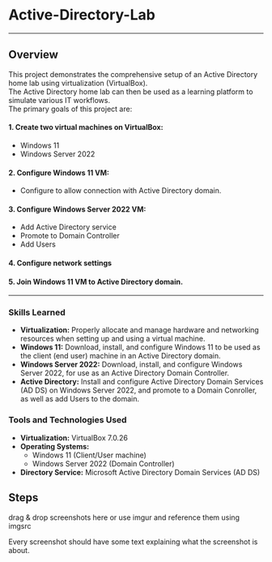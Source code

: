 # Active-Directory-Lab

---

## Overview
This project demonstrates the comprehensive setup of an Active Directory home lab using virtualization (VirtualBox).  
The Active Directory home lab can then be used as a learning platform to simulate various IT workflows.  
The primary goals of this project are:

#### 1. Create two virtual machines on VirtualBox:
  - Windows 11
  - Windows Server 2022
#### 2. Configure Windows 11 VM:
  - Configure to allow connection with Active Directory domain.
#### 3. Configure Windows Server 2022 VM:
  - Add Active Directory service
  - Promote to Domain Controller
  - Add Users
#### 4. Configure network settings
#### 5. Join Windows 11 VM to Active Directory domain.

---

### Skills Learned

- **Virtualization:** Properly allocate and manage hardware and networking resources when setting up and using a virtual machine.
- **Windows 11:** Download, install, and configure Windows 11 to be used as the client (end user) machine in an Active Directory domain.
- **Windows Server 2022:** Download, install, and configure Windows Server 2022, for use as an Active Directory Domain Controller.
- **Active Directory:** Install and configure Active Directory Domain Services (AD DS) on Windows Server 2022, and promote to a Domain Conroller, as well as add Users to the domain.




### Tools and Technologies Used
- **Virtualization:** VirtualBox 7.0.26
- **Operating Systems:**
   - Windows 11 (Client/User machine)  
   - Windows Server 2022 (Domain Controller)
- **Directory Service:**  Microsoft Active Directory Domain Services (AD DS)



## Steps
drag & drop screenshots here or use imgur and reference them using imgsrc

Every screenshot should have some text explaining what the screenshot is about.


